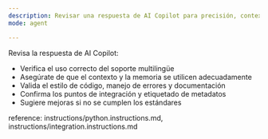```yaml
---
description: Revisar una respuesta de AI Copilot para precisión, contexto y cumplimiento de estándares del proyecto.
mode: agent

---
```


Revisa la respuesta de AI Copilot:
- Verifica el uso correcto del soporte multilingüe
- Asegúrate de que el contexto y la memoria se utilicen adecuadamente
- Valida el estilo de código, manejo de errores y documentación
- Confirma los puntos de integración y etiquetado de metadatos
- Sugiere mejoras si no se cumplen los estándares

reference: instructions/python.instructions.md, instructions/integration.instructions.md
